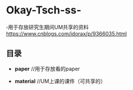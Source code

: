 # Okay-Tsch-ss-

▫️用于存放研究生期间UM共享的资料
https://www.cnblogs.com/idorax/p/9366035.html

## 目录

* **paper**	//用于存放看的paper
	
* **material** //UM上课的课件（可共享的）
